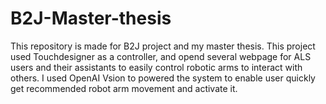 # B2J-Master-thesis
This repository is made for B2J project and my master thesis. This  project used Touchdesigner as a controller, and opend several webpage for ALS users and their assistants to easily control robotic arms to interact with others. I used OpenAI Vsion to powered the system to enable user quickly get recommended robot arm movement and activate it.
